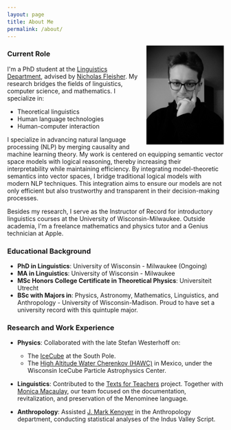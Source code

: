 ```yaml
---
layout: page
title: About Me
permalink: /about/
---
```


<img src="/images/quigley_daniel_headshot.jpg" alt="Profile Picture" style="float: right; margin-left: 20px; width: 180px;">

### Current Role

I'm a PhD student at the [Linguistics Department](https://uwm.edu/linguistics/), advised by [Nicholas Fleisher](https://uwm.edu/linguistics/people/fleisher-nicholas/). My research bridges the fields of linguistics, computer science, and mathematics. I specialize in:
- Theoretical linguistics
- Human language technologies
- Human-computer interaction

I specialize in advancing natural language processing (NLP) by merging causality and machine learning theory. My work is centered on equipping semantic vector space models with logical reasoning, thereby increasing their interpretability while maintaining efficiency. By integrating model-theoretic semantics into vector spaces, I bridge traditional logical models with modern NLP techniques. This integration aims to ensure our models are not only efficient but also trustworthy and transparent in their decision-making processes.

Besides my research, I serve as the Instructor of Record for introductory linguistics courses at the University of Wisconsin-Milwaukee. Outside academia, I'm a freelance mathematics and physics tutor and a Genius technician at Apple.

### Educational Background

- **PhD in Linguistics**: University of Wisconsin - Milwaukee (Ongoing)
- **MA in Linguistics**: University of Wisconsin - Milwaukee
- **MSc Honors College Certificate in Theoretical Physics**: Universiteit Utrecht
- **BSc with Majors in**: Physics, Astronomy, Mathematics, Linguistics, and Anthropology - University of Wisconsin-Madison. Proud to have set a university record with this quintuple major.

### Research and Work Experience

- **Physics**: Collaborated with the late Stefan Westerhoff on:
  - The [IceCube](https://icecube.wisc.edu/) at the South Pole.
  - The [High Altitude Water Cherenkov (HAWC)](https://www.hawc-observatory.org/) in Mexico, under the Wisconsin IceCube Particle Astrophysics Center.
  
- **Linguistics**: Contributed to the [Texts for Teachers](https://news.wisc.edu/partnership-to-save-menominee-language-offers-new-resources-for-language-teachers/) project. Together with [Monica Macaulay](https://monicamacaulay.com/), our team focused on the documentation, revitalization, and preservation of the Menominee language.
  
- **Anthropology**: Assisted [J. Mark Kenoyer](https://www.anthropology.wisc.edu/staff/kenoyer-j-mark/) in the Anthropology department, conducting statistical analyses of the Indus Valley Script.
